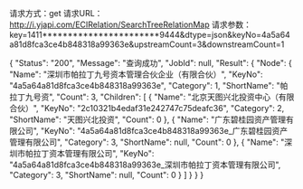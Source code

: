 请求方式：get
请求URL：http://i.yjapi.com/ECIRelation/SearchTreeRelationMap
请求参数：key=1411***********************9444&dtype=json&keyNo=4a5a64a81d8fca3ce4b848318a99363e&upstreamCount=3&downstreamCount=1

{
  "Status": "200",
  "Message": "查询成功",
  "JobId": null,
  "Result": {
    "Node": {
      "Name": "深圳市帕拉丁九号资本管理合伙企业（有限合伙）",
      "KeyNo": "4a5a64a81d8fca3ce4b848318a99363e",
      "Category": 1,
      "ShortName": "帕拉丁九号资",
      "Count": 3,
      "Children": [
        {
          "Name": "北京天图兴北投资中心（有限合伙）",
          "KeyNo": "2c10321b4edaf31e242747c75deafc36",
          "Category": 2,
          "ShortName": "天图兴北投资",
          "Count": 0
        },
        {
          "Name": "广东碧桂园资产管理有限公司",
          "KeyNo": "4a5a64a81d8fca3ce4b848318a99363e_广东碧桂园资产管理有限公司",
          "Category": 3,
          "ShortName": null,
          "Count": 0
        },
        {
          "Name": "深圳市帕拉丁资本管理有限公司",
          "KeyNo": "4a5a64a81d8fca3ce4b848318a99363e_深圳市帕拉丁资本管理有限公司",
          "Category": 3,
          "ShortName": null,
          "Count": 0
        }
      ]
    }
  }
}